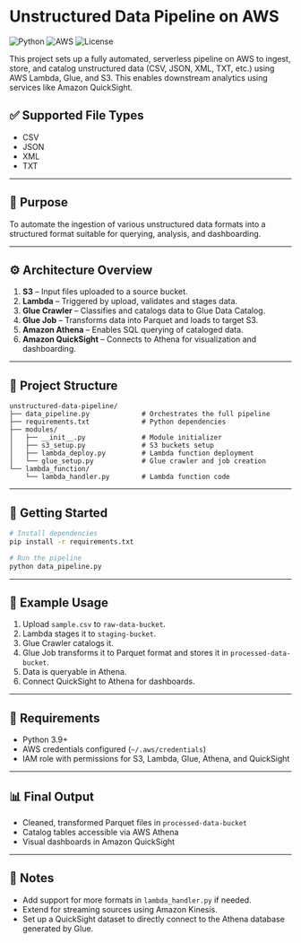 # Unstructured Data Pipeline on AWS

![Python](https://img.shields.io/badge/Python-3.9%2B-blue)
![AWS](https://img.shields.io/badge/AWS-Serverless-orange)
![License](https://img.shields.io/badge/License-MIT-green)

This project sets up a fully automated, serverless pipeline on AWS to ingest, store, and catalog unstructured data (CSV, JSON, XML, TXT, etc.) using AWS Lambda, Glue, and S3. This enables downstream analytics using services like Amazon QuickSight.

## ✅ Supported File Types

- CSV
- JSON
- XML
- TXT

---

## 🎯 Purpose

To automate the ingestion of various unstructured data formats into a structured format suitable for querying, analysis, and dashboarding.

---

## ⚙️ Architecture Overview

1. **S3** – Input files uploaded to a source bucket.
2. **Lambda** – Triggered by upload, validates and stages data.
3. **Glue Crawler** – Classifies and catalogs data to Glue Data Catalog.
4. **Glue Job** – Transforms data into Parquet and loads to target S3.
5. **Amazon Athena** – Enables SQL querying of cataloged data.
6. **Amazon QuickSight** – Connects to Athena for visualization and dashboarding.

---

## 📁 Project Structure

```
unstructured-data-pipeline/
├── data_pipeline.py             # Orchestrates the full pipeline
├── requirements.txt             # Python dependencies
├── modules/
│   ├── __init__.py              # Module initializer
│   ├── s3_setup.py              # S3 buckets setup
│   ├── lambda_deploy.py         # Lambda function deployment
│   └── glue_setup.py            # Glue crawler and job creation
└── lambda_function/
    └── lambda_handler.py        # Lambda function code
```

---

## 🚀 Getting Started

```bash
# Install dependencies
pip install -r requirements.txt

# Run the pipeline
python data_pipeline.py
```

---

## 🧪 Example Usage

1. Upload `sample.csv` to `raw-data-bucket`.
2. Lambda stages it to `staging-bucket`.
3. Glue Crawler catalogs it.
4. Glue Job transforms it to Parquet format and stores it in `processed-data-bucket`.
5. Data is queryable in Athena.
6. Connect QuickSight to Athena for dashboards.

---

## 🔧 Requirements

- Python 3.9+
- AWS credentials configured (`~/.aws/credentials`)
- IAM role with permissions for S3, Lambda, Glue, Athena, and QuickSight

---

## 📊 Final Output

- Cleaned, transformed Parquet files in `processed-data-bucket`
- Catalog tables accessible via AWS Athena
- Visual dashboards in Amazon QuickSight

---

## 📌 Notes

- Add support for more formats in `lambda_handler.py` if needed.
- Extend for streaming sources using Amazon Kinesis.
- Set up a QuickSight dataset to directly connect to the Athena database generated by Glue.
